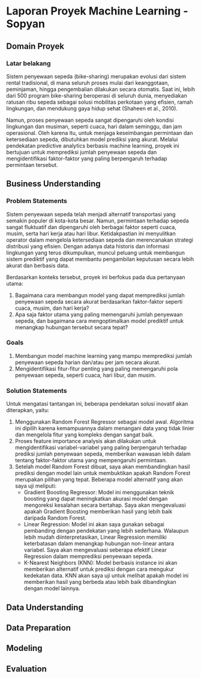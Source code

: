 # Laporan Proyek Machine Learning - Sopyan

## Domain Proyek
### Latar belakang
Sistem penyewaan sepeda (bike-sharing) merupakan evolusi dari sistem rental tradisional, di mana seluruh proses mulai dari keanggotaan, peminjaman, hingga pengembalian dilakukan secara otomatis. Saat ini, lebih dari 500 program bike-sharing beroperasi di seluruh dunia, menyediakan ratusan ribu sepeda sebagai solusi mobilitas perkotaan yang efisien, ramah lingkungan, dan mendukung gaya hidup sehat (Shaheen et al., 2010).

Namun, proses penyewaan sepeda sangat dipengaruhi oleh kondisi lingkungan dan musiman, seperti cuaca, hari dalam seminggu, dan jam operasional. Oleh karena itu, untuk menjaga keseimbangan permintaan dan ketersediaan sepeda, dibutuhkan model prediksi yang akurat. Melalui pendekatan predictive analytics berbasis machine learning, proyek ini bertujuan untuk memprediksi jumlah penyewaan sepeda dan mengidentifikasi faktor-faktor yang paling berpengaruh terhadap permintaan tersebut.

## Business Understanding
### Problem Statements
Sistem penyewaan sepeda telah menjadi alternatif transportasi yang semakin populer di kota-kota besar. Namun, permintaan terhadap sepeda sangat fluktuatif dan dipengaruhi oleh berbagai faktor seperti cuaca, musim, serta hari kerja atau hari libur. Ketidakpastian ini menyulitkan operator dalam mengelola ketersediaan sepeda dan merencanakan strategi distribusi yang efisien. Dengan adanya data historis dan informasi lingkungan yang terus dikumpulkan, muncul peluang untuk membangun sistem prediktif yang dapat membantu pengambilan keputusan secara lebih akurat dan berbasis data.

Berdasarkan konteks tersebut, proyek ini berfokus pada dua pertanyaan utama:
1. Bagaimana cara membangun model yang dapat memprediksi jumlah penyewaan sepeda secara akurat berdasarkan faktor-faktor seperti cuaca, musim, dan hari kerja?
2. Apa saja faktor utama yang paling memengaruhi jumlah penyewaan sepeda, dan bagaimana cara mengoptimalkan model prediktif untuk menangkap hubungan tersebut secara tepat?
   
### Goals
1. Membangun model machine learning yang mampu memprediksi jumlah penyewaan sepeda harian dan/atau per jam secara akurat.
2. Mengidentifikasi fitur-fitur penting yang paling memengaruhi pola penyewaan sepeda, seperti cuaca, hari libur, dan musim.

### Solution Statements
Untuk mengatasi tantangan ini, beberapa pendekatan solusi inovatif akan diterapkan, yaitu:
1. Menggunakan Random Forest Regressor sebagai model awal. Algoritma ini dipilih karena kemampuannya dalam menangani data yang tidak linier dan mengelola fitur yang kompleks dengan sangat baik.
2. Proses feature importance analysis akan dilakukan untuk mengidentifikasi variabel-variabel yang paling berpengaruh terhadap prediksi jumlah penyewaan sepeda, memberikan wawasan lebih dalam tentang faktor-faktor utama yang mempengaruhi permintaan.
3. Setelah model Random Forest dibuat, saya akan membandingkan hasil prediksi dengan model lain untuk membuktikan apakah Random Forest merupakan pilihan yang tepat. Beberapa model alternatif yang akan saya uji meliputi:
   - Gradient Boosting Regressor: Model ini menggunakan teknik boosting yang dapat meningkatkan akurasi model dengan mengoreksi kesalahan secara bertahap. Saya akan mengevaluasi apakah Gradient Boosting memberikan hasil yang lebih baik daripada Random Forest.
   - Linear Regression: Model ini akan saya gunakan sebagai pembanding dengan pendekatan yang lebih sederhana. Walaupun lebih mudah diinterpretasikan, Linear Regression memiliki keterbatasan dalam menangkap hubungan non-linear antara variabel. Saya akan mengevaluasi seberapa efektif Linear Regression dalam memprediksi penyewaan sepeda.
   - K-Nearest Neighbors (KNN): Model berbasis instance ini akan memberikan alternatif untuk prediksi dengan cara mengukur kedekatan data. KNN akan saya uji untuk melihat apakah model ini memberikan hasil yang berbeda atau lebih baik dibandingkan dengan model lainnya.
## Data Understanding

## Data Preparation

## Modeling

## Evaluation



